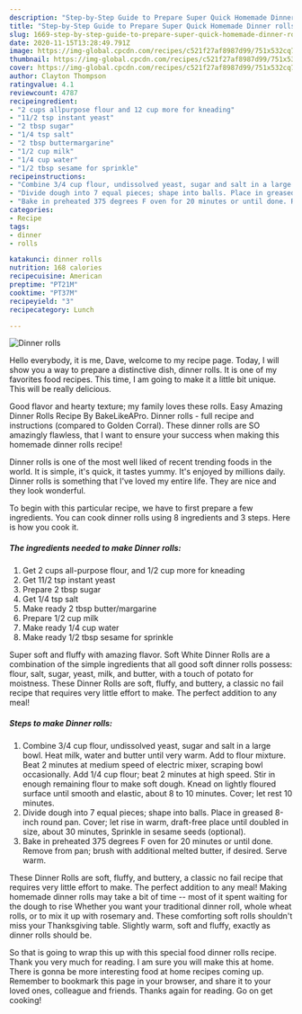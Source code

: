 ```yaml
---
description: "Step-by-Step Guide to Prepare Super Quick Homemade Dinner rolls"
title: "Step-by-Step Guide to Prepare Super Quick Homemade Dinner rolls"
slug: 1669-step-by-step-guide-to-prepare-super-quick-homemade-dinner-rolls
date: 2020-11-15T13:28:49.791Z
image: https://img-global.cpcdn.com/recipes/c521f27af8987d99/751x532cq70/dinner-rolls-recipe-main-photo.jpg
thumbnail: https://img-global.cpcdn.com/recipes/c521f27af8987d99/751x532cq70/dinner-rolls-recipe-main-photo.jpg
cover: https://img-global.cpcdn.com/recipes/c521f27af8987d99/751x532cq70/dinner-rolls-recipe-main-photo.jpg
author: Clayton Thompson
ratingvalue: 4.1
reviewcount: 4787
recipeingredient:
- "2 cups allpurpose flour and 12 cup more for kneading"
- "11/2 tsp instant yeast"
- "2 tbsp sugar"
- "1/4 tsp salt"
- "2 tbsp buttermargarine"
- "1/2 cup milk"
- "1/4 cup water"
- "1/2 tbsp sesame for sprinkle"
recipeinstructions:
- "Combine 3/4 cup flour, undissolved yeast, sugar and salt in a large bowl. Heat milk, water and butter until very warm. Add to flour mixture. Beat 2 minutes at medium speed of electric mixer, scraping bowl occasionally. Add 1/4 cup flour; beat 2 minutes at high speed. Stir in enough remaining flour to make soft dough. Knead on lightly floured surface until smooth and elastic, about 8 to 10 minutes. Cover; let rest 10 minutes."
- "Divide dough into 7 equal pieces; shape into balls. Place in greased 8-inch round pan. Cover; let rise in warm, draft-free place until doubled in size, about 30 minutes, Sprinkle in sesame seeds (optional)."
- "Bake in preheated 375 degrees F oven for 20 minutes or until done. Remove from pan; brush with additional melted butter, if desired. Serve warm."
categories:
- Recipe
tags:
- dinner
- rolls

katakunci: dinner rolls 
nutrition: 168 calories
recipecuisine: American
preptime: "PT21M"
cooktime: "PT37M"
recipeyield: "3"
recipecategory: Lunch

---
```



![Dinner rolls](https://img-global.cpcdn.com/recipes/c521f27af8987d99/751x532cq70/dinner-rolls-recipe-main-photo.jpg)

Hello everybody, it is me, Dave, welcome to my recipe page. Today, I will show you a way to prepare a distinctive dish, dinner rolls. It is one of my favorites food recipes. This time, I am going to make it a little bit unique. This will be really delicious.

Good flavor and hearty texture; my family loves these rolls. Easy Amazing Dinner Rolls Recipe By BakeLikeAPro. Dinner rolls - full recipe and instructions (compared to Golden Corral). These dinner rolls are SO amazingly flawless, that I want to ensure your success when making this homemade dinner rolls recipe!

Dinner rolls is one of the most well liked of recent trending foods in the world. It is simple, it's quick, it tastes yummy. It's enjoyed by millions daily. Dinner rolls is something that I've loved my entire life. They are nice and they look wonderful.


To begin with this particular recipe, we have to first prepare a few ingredients. You can cook dinner rolls using 8 ingredients and 3 steps. Here is how you cook it.

<!--inarticleads1-->

##### The ingredients needed to make Dinner rolls:

1. Get 2 cups all-purpose flour, and 1/2 cup more for kneading
1. Get 11/2 tsp instant yeast
1. Prepare 2 tbsp sugar
1. Get 1/4 tsp salt
1. Make ready 2 tbsp butter/margarine
1. Prepare 1/2 cup milk
1. Make ready 1/4 cup water
1. Make ready 1/2 tbsp sesame for sprinkle


Super soft and fluffy with amazing flavor. Soft White Dinner Rolls are a combination of the simple ingredients that all good soft dinner rolls possess: flour, salt, sugar, yeast, milk, and butter, with a touch of potato for moistness. These Dinner Rolls are soft, fluffy, and buttery, a classic no fail recipe that requires very little effort to make. The perfect addition to any meal! 

<!--inarticleads2-->

##### Steps to make Dinner rolls:

1. Combine 3/4 cup flour, undissolved yeast, sugar and salt in a large bowl. Heat milk, water and butter until very warm. Add to flour mixture. Beat 2 minutes at medium speed of electric mixer, scraping bowl occasionally. Add 1/4 cup flour; beat 2 minutes at high speed. Stir in enough remaining flour to make soft dough. Knead on lightly floured surface until smooth and elastic, about 8 to 10 minutes. Cover; let rest 10 minutes.
1. Divide dough into 7 equal pieces; shape into balls. Place in greased 8-inch round pan. Cover; let rise in warm, draft-free place until doubled in size, about 30 minutes, Sprinkle in sesame seeds (optional).
1. Bake in preheated 375 degrees F oven for 20 minutes or until done. Remove from pan; brush with additional melted butter, if desired. Serve warm.


These Dinner Rolls are soft, fluffy, and buttery, a classic no fail recipe that requires very little effort to make. The perfect addition to any meal! Making homemade dinner rolls may take a bit of time -- most of it spent waiting for the dough to rise Whether you want your traditional dinner roll, whole wheat rolls, or to mix it up with rosemary and. These comforting soft rolls shouldn&#39;t miss your Thanksgiving table. Slightly warm, soft and fluffy, exactly as dinner rolls should be. 

So that is going to wrap this up with this special food dinner rolls recipe. Thank you very much for reading. I am sure you will make this at home. There is gonna be more interesting food at home recipes coming up. Remember to bookmark this page in your browser, and share it to your loved ones, colleague and friends. Thanks again for reading. Go on get cooking!
